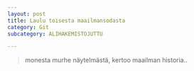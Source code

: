 ```yaml
---
layout: post
title: Laulu toisesta maailmansodasta
category: Git
subcategory: ALIHAKEMISTOJUTTU

---
```

>monesta murhe näytelmästä, kertoo maailman historia..